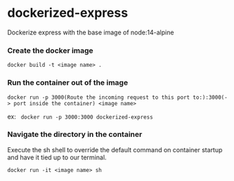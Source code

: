 # dockerized-express
Dockerize express with the base image of node:14-alpine

### Create the docker image
`docker build -t <image name> .`
### Run the container out of the image
`docker run -p 3000(Route the incoming request to this port to:):3000(-> port inside the container) <image name>`

ex:
` docker run -p 3000:3000 dockerized-express`
### Navigate the directory in the container
Execute the sh shell to override the default command on container startup and have it tied up to our terminal.

`docker run -it <image name> sh`
